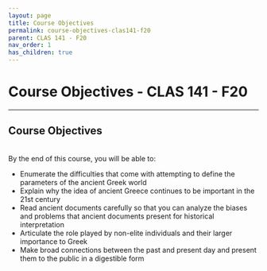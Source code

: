 ```yaml
---
layout: page
title: Course Objectives
permalink: course-objectives-clas141-f20
parent: CLAS 141 - F20
nav_order: 1
has_children: true
---
```


# Course Objectives - CLAS 141 - F20

***

## Course Objectives
&nbsp;  
By the end of this course, you will be able to:

- Enumerate the difficulties that come with attempting to define the parameters of the ancient Greek world
- Explain why the idea of ancient Greece continues to be important in the 21st century
- Read ancient documents carefully so that you can analyze the biases and problems that ancient documents present for historical interpretation
- Articulate the role played by non-elite individuals and their larger importance to Greek
- Make broad connections between the past and present day and present them to the public in a digestible form
